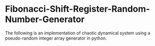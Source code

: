 # Fibonacci-Shift-Register-Random-Number-Generator
The following is an implementation of chaotic dynamical system using a pseudo-random integer array generator in python. 
